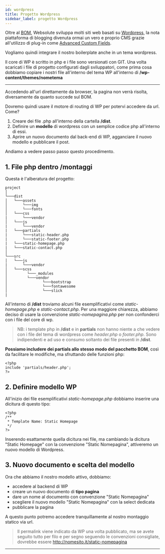 ```yaml
---
id: wordpress
title: Progetto Wordpress
sidebar_label: progetto Wordpress
---
```


Oltre al [BOM](bom), Websolute sviluppa molti siti web basati su [Wordpress](https://it.wordpress.org/), la nota piattaforma di blogging divenuta ormai un vero e proprio CMS grazie all'utilizzo di plug-in come [Advanced Custom Fields](https://www.advancedcustomfields.com/). 

Vogliamo quindi integrare il nostro boilerplate anche in un tema wordpress.

Il core di WP è scritto in php e i file sono versionati con GIT. 
Una volta scaricati i file di progetto configurati dagli sviluppatori, come prima cosa dobbiamo copiare i nostri file all'interno del tema WP all'interno di __/wp-content/themes/nometema__

---

Accedendo all'url direttamente da browser, la pagina non verrà risolta, diversamente da quanto succede sul BOM.

Dovremo quindi usare il motore di routing di WP per potervi accedere da url. Come?

1. Creare dei file .php all'interno della cartella __/dist__. 
2. Definire un __modello__ di wordpress con un semplice codice php all'interno di essi.
3. Aprire un nuovo documento dal back-end di WP, agganciare il nuovo modello e pubblicare il post.

Andiamo a vedere passo passo questo procedimento.

## 1. File php dentro /montaggi

Questa è l'alberatura del progetto:

```
project
│
└───dist
│   └───assets
│       └───img
│       └───fonts
│   └───css
|       └───vendor
│   └───js
|       └───vendor
|   └───partials
|       └───static-header.php
|       └───static-footer.php
|   └───static-homepage.php
|   └───static-contact.php
│   
└───src
│   └───js
|       └───vendor
│   └───scss
│         └───_modules
│         └───vendor
│                └───bootstrap
│                └───fontawesome
│                └───slick
|
```

All'interno di __/dist__ troviamo alcuni file esemplificativi come *static-homepage.php* e *static-contact.php*. Per una maggiore chiarezza, abbiamo deciso di usare la convenzione *static-nomepagina.php* per non confonderci con i file del core di wp. 

>NB: i template php in __/dist__ e in __partials__ non hanno niente a che vedere con i file del tema di wordpress come *header.php* o *footer.php*. Sono indipendenti e ad uso e consumo soltanto dei file presenti in __/dist__.

__Possiamo includere dei partials allo stesso modo del pacchetto BOM__, così da facilitare le modifiche, ma sfruttando delle funzioni php:

```
<?php
include 'partials/header.php';
?>
```

## 2. Definire modello WP

All'inizio dei file esemplificativi *static-homepage.php* dobbiamo inserire una dicitura di questo tipo:

```
<?php
/**
 * Template Name: Static Homepage
 */
?>    
```

Inserendo esattamente quella dicitura nei file, ma cambiando la dicitura "Static Homepage" con la convenzione "Static Nomepagina", attiveremo un nuovo modello di Wordpress.

## 3. Nuovo documento e scelta del modello

Ora che abbiamo il nostro modello attivo, dobbiamo:
* accedere al backend di WP 
* creare un nuovo documento di __tipo pagina__ 
* dare un nome al documento con convenzione "Static Nomepagina"
* scegliere il nuovo modello "Static Nomepagina" con la select dedicata
* pubblicare la pagina

A questo punto potremo accedere tranquillamente al nostro montaggio statico via url. 

>Il permalink viene indicato da WP una volta pubblicato, ma se avete seguito tutto per filo e per segno seguendo le convenzioni consigliate, dovrebbe essere http://nomesito.it/static-nomepagina 


---


